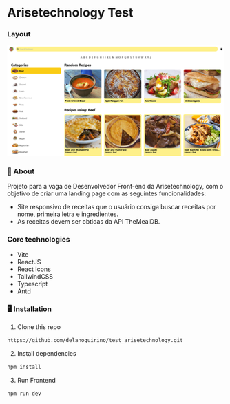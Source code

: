# Arisetechnology Test

### Layout

![Layout](public/readme.png)

### 🧠 About

Projeto para a vaga de Desenvolvedor Front-end da Arisetechnology, com o objetivo de criar uma landing page com as seguintes funcionalidades:

- Site responsivo de receitas que o usuário consiga buscar receitas por nome, primeira letra e ingredientes.
- As receitas devem ser obtidas da API TheMealDB.

### Core technologies

- Vite
- ReactJS
- React Icons
- TailwindCSS
- Typescript
- Antd

### 🖥️ Installation

1. Clone this repo
```bash
https://github.com/delanoquirino/test_arisetechnology.git
```

2. Install dependencies
```bash
npm install
```

3. Run Frontend
```bash
npm run dev
```




